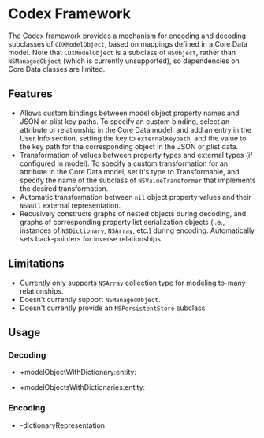 # Codex Framework

The Codex framework provides a mechanism for encoding and decoding subclasses of `CDXModelObject`, based on mappings defined in a Core Data model. Note that `CDXModelObject` is a subclass of `NSObject`, rather than `NSManagedObject` (which is currently unsupported), so dependencies on Core Data classes are limited.

## Features

* Allows custom bindings between model object property names and JSON or plist key paths.
  To specify an custom binding, select an attribute or relationship in the Core Data model, and add an entry in the User Info section, setting the key to `externalKeypath`, and the value to the key path for the corresponding object in the JSON or plist data.
* Transformation of values between property types and external types (if configured in model).
  To specify a custom transformation for an attribute in the Core Data model, set it's type to Transformable, and specify the name of the subclass of `NSValueTransformer` that implements the desired transformation.
* Automatic transformation between `nil` object property values and their `NSNull` external representation.
* Recusively constructs graphs of nested objects during decoding, and graphs of corresponding property list serialization objects (i.e., instances of `NSDictionary`, `NSArray`, etc.) during encoding. Automatically sets back-pointers for inverse relationships.

## Limitations

* Currently only supports `NSArray` collection type for modeling to-many relationships.
* Doesn't currently support `NSManagedObject`.
* Doesn't currently provide an `NSPersistentStore` subclass.


## Usage

### Decoding

* +modelObjectWithDictionary:entity:

* +modelObjectsWithDictionaries:entity:  <!-- TODO -->

### Encoding

* -dictionaryRepresentation


